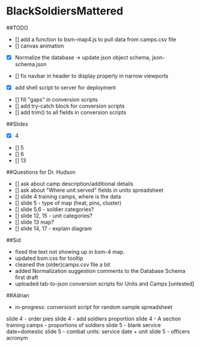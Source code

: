 # BlackSoldiersMattered

##TODO
- [] add a function to bsm-map4.js to pull data from camps.csv file 
- [] canvas animation 
- [x] Normalize the database -> update json object schema, json-schema.json
- [] fix navbar in header to display properly in narrow viewports
- [x] add shell script to server for deployment
- [] fill "gaps" in conversion scripts 
- [] add try-catch block for conversion scripts
- [] add trim() to all fields in conversion scripts

##Slides
- [x] 4
- [] 5
- [] 6
- [] 13


##Questions for Dr. Hudson
- [] ask about camp description/additional details
- [] ask about "Where unit served" fields in units spreadsheet
- [] slide 4 training camps, where is the data
- [] slide 5 - type of map (heat, pins, cluster)
- [] slide 5,6 - soldier categories?
- [] slide 12, 15 - unit categories?
- [] slide 13 map?
- [] slide 14, 17 - explain diagram



##Sid
- fixed the text not showing up in bsm-4 map.
- updated bsm.css for tooltip
- cleaned the (older)camps.csv file a bit
- added Normalization suggestion comments to the Database Schema first draft
- uploaded tab-to-json conversion scripts for Units and Camps [untested]
 
##Adrian
- in-progress: conversiont script for random sample spreadsheet



slide 4 - order pies
slide 4 - add soldiers proportion
slide 4 - A section training camps - proportions of soldiers
slide 5 - blank service date=domestic
slide 5 - combat units: service date + unit
slide 5 - officers acronym




